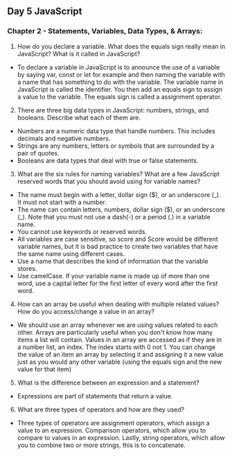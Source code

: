 ## Day 5 JavaScript

### Chapter 2 - Statements, Variables, Data Types, & Arrays:

1. How do you declare a variable. What does the equals sign really mean in JavaScript? What is it called in JavaScript?
- To declare a variable in JavaScript is to announce the use of a variable by saying var, const or let for example and then naming the variable with a name that has something to do with the variable. The variable name in JavaScript is called the identifier. You then add an equals sign to assign a value to the variable. The equals sign is called a assignment operator.

2. There are three big data types in JavaScript: numbers, strings, and booleans. Describe what each of them are.
- Numbers are a numeric data type that handle numbers. This includes decimals and negative numbers.
- Strings are any numbers, letters or symbols that are surrounded by a pair of quotes.
- Booleans are data types that deal with true or false statements.

3. What are the six rules for naming variables? What are a few JavaScript reserved words that you should avoid using for variable names?
- The name must begin with a letter, dollar sign ($), or an underscore (_). It must not start with a number.
- The name can contain letters, numbers, dollar sign ($), or an underscore (_). Note that you must not use a dash(-) or a period (.) in a variable name.
- You cannot use keywords or reserved words.
- All variables are case sensitive, so score and Score would be different variable names, but it is bad practice to create two variables that have the same name using different cases.
- Use a name that describes the kind of information that the variable stores.
- Use camelCase. If your variable name is made up of more than one word, use a capital letter for the first letter of every word after the first word.

4. How can an array be useful when dealing with multiple related values? How do you access/change a value in an array?
- We should use an array whenever we are using values related to each other. Arrays are particularly useful when you don't know how many items a list will contain. Values in an array are accessed as if they are in a number list, an index. The index starts with 0 not 1. You can change the value of an item an array by selecting it and assigning it a new value just as you would any other variable (using the equals sign and the new value for that item)

5. What is the difference between an expression and a statement?
- Expressions are part of statements that return a value.

6. What are three types of operators and how are they used?
- Three types of operators are assignment operators, which assign a value to an expression. Comparison operators, which allow you to compare to values in an expression. Lastly, string operators, which allow you to combine two or more strings, this is to concatenate.
